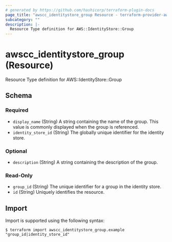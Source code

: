```yaml
---
# generated by https://github.com/hashicorp/terraform-plugin-docs
page_title: "awscc_identitystore_group Resource - terraform-provider-awscc"
subcategory: ""
description: |-
  Resource Type definition for AWS::IdentityStore::Group
---
```


# awscc_identitystore_group (Resource)

Resource Type definition for AWS::IdentityStore::Group



<!-- schema generated by tfplugindocs -->
## Schema

### Required

- `display_name` (String) A string containing the name of the group. This value is commonly displayed when the group is referenced.
- `identity_store_id` (String) The globally unique identifier for the identity store.

### Optional

- `description` (String) A string containing the description of the group.

### Read-Only

- `group_id` (String) The unique identifier for a group in the identity store.
- `id` (String) Uniquely identifies the resource.

## Import

Import is supported using the following syntax:

```shell
$ terraform import awscc_identitystore_group.example "group_id|identity_store_id"
```
